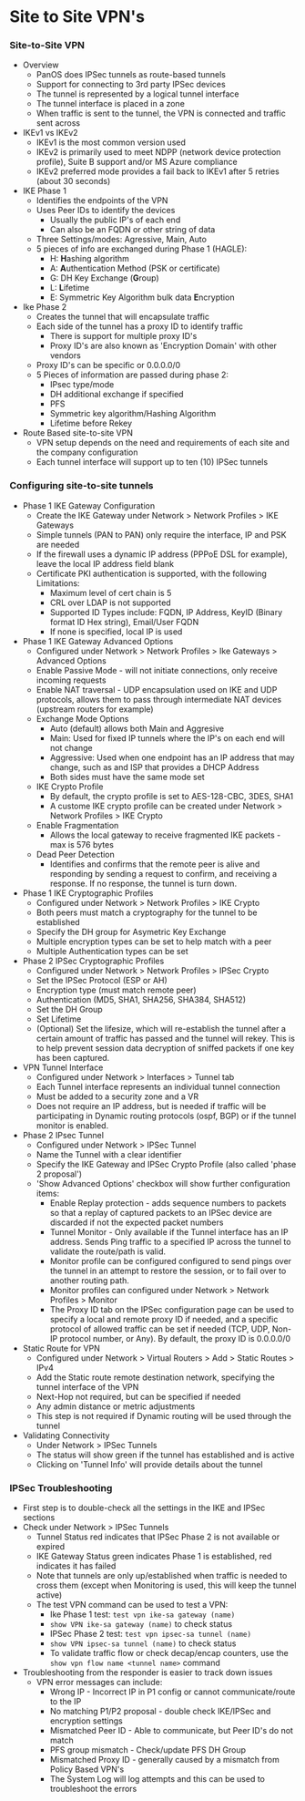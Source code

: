 # Site to Site VPN's

###  Site-to-Site VPN
* Overview
  * PanOS does IPSec tunnels as route-based tunnels
  * Support for connecting to 3rd party IPSec devices
  * The tunnel is represented by a logical tunnel interface
  * The tunnel interface is placed in a zone
  * When traffic is sent to the tunnel, the VPN is connected and traffic sent across
* IKEv1 vs IKEv2
  * IKEv1 is the most common version used
  * IKEv2 is primarily used to meet NDPP (network device protection profile), Suite B support and/or MS Azure compliance
  * IKEv2 preferred mode provides a fail back to IKEv1 after 5 retries (about 30 seconds)
* IKE Phase 1
  * Identifies the endpoints of the VPN
  * Uses Peer IDs to identify the devices
    * Usually the public IP's of each end
    * Can also be an FQDN or other string of data
  * Three Settings/modes: Agressive, Main, Auto
  * 5 pieces of info are exchanged during Phase 1 (HAGLE):
    * H: **H**ashing algorithm
    * A: **A**uthentication Method (PSK or certificate)
    * G: DH Key Exchange (**G**roup)
    * L: **L**ifetime
    * E: Symmetric Key Algorithm bulk data **E**ncryption
* Ike Phase 2
  * Creates the tunnel that will encapsulate traffic
  * Each side of the tunnel has a proxy ID to identify traffic
    * There is support for multiple proxy ID's
    * Proxy ID's are also known as 'Encryption Domain' with other vendors
  * Proxy ID's can be specific or 0.0.0.0/0
  * 5 Pieces of information are passed during phase 2:
    * IPsec type/mode
    * DH additional exchange if specified
    * PFS
    * Symmetric key algorithm/Hashing Algorithm
    * Lifetime before Rekey
* Route Based site-to-site VPN
  * VPN setup depends on the need and requirements of each site and the company configuration
  * Each tunnel interface will support up to ten (10) IPSec tunnels

### Configuring site-to-site tunnels
* Phase 1 IKE Gateway Configuration
  * Create the IKE Gateway under Network > Network Profiles > IKE Gateways
  * Simple tunnels (PAN to PAN) only require the interface, IP and PSK are needed
  * If the firewall uses a dynamic IP address (PPPoE DSL for example), leave the local IP address field blank
  * Certificate PKI authentication is supported, with the following Limitations:
    * Maximum level of cert chain is 5
    * CRL over LDAP is not supported
    * Supported ID Types include: FQDN, IP Address, KeyID (Binary format ID Hex string), Email/User FQDN
    * If none is specified, local IP is used
* Phase 1 IKE Gateway Advanced Options
  * Configured under Network > Network Profiles > Ike Gateways > Advanced Options
  * Enable Passive Mode - will not initiate connections, only receive incoming requests
  * Enable NAT traversal - UDP encapsulation used on IKE and UDP protocols, allows them to pass through intermediate NAT devices (upstream routers for example)
  * Exchange Mode Options
    * Auto (default) allows both Main and Aggresive
    * Main: Used for fixed IP tunnels where the IP's on each end will not change
    * Aggressive: Used when one endpoint has an IP address that may change, such as and ISP that provides a DHCP Address
    * Both sides must have the same mode set
  * IKE Crypto Profile
    * By default, the crypto profile is set to AES-128-CBC, 3DES, SHA1
    * A custome IKE crypto profile can be created under Network > Network Profiles > IKE Crypto
  * Enable Fragmentation
    * Allows the local gateway to receive fragmented IKE packets - max is 576 bytes
  * Dead Peer Detection
    * Identifies and confirms that the remote peer is alive and responding by sending a request to confirm, and receiving a response. If no response, the tunnel is turn down.
* Phase 1 IKE Cryptographic Profiles
  * Configured under Network > Network Profiles > IKE Crypto
  * Both peers must match a cryptography for the tunnel to be established
  * Specify the DH group for Asymetric Key Exchange
  * Multiple encryption types can be set to help match with a peer
  * Multiple Authentication types can be set
* Phase 2 IPSec Cryptographic Profiles
  * Configured under Network > Network Profiles > IPSec Crypto
  * Set the IPSec Protocol (ESP or AH)
  * Encryption type (must match remote peer)
  * Authentication (MD5, SHA1, SHA256, SHA384, SHA512)
  * Set the DH Group
  * Set Lifetime
  * (Optional) Set the lifesize, which will re-establish the tunnel after a certain amount of traffic has passed and the tunnel will rekey. This is to help prevent session data decryption of sniffed packets if one key has been captured.
* VPN Tunnel Interface
  * Configured under Network > Interfaces > Tunnel tab
  * Each Tunnel interface represents an individual tunnel connection
  * Must be added to a security zone and a VR
  * Does not require an IP address, but is needed if traffic will be participating in Dynamic routing protocols (ospf, BGP) or if the tunnel monitor is enabled.
* Phase 2 IPsec Tunnel
  * Configured under Network > IPSec Tunnel
  * Name the Tunnel with a clear identifier
  * Specify the IKE Gateway and IPSec Crypto Profile (also called 'phase 2 proposal')
  * 'Show Advanced Options' checkbox will show further configuration items:
    * Enable Replay protection - adds sequence numbers to packets so that a replay of captured packets to an IPSec device are discarded if not the expected packet numbers
    * Tunnel Monitor - Only available if the Tunnel interface has an IP address. Sends Ping traffic to a specified IP across the tunnel to validate the route/path is valid.
    * Monitor profile can be configured configured to send pings over the tunnel in an attempt to restore the session, or to fail over to another routing path.
    * Monitor profiles can configured under Network > Network Profiles > Monitor
    * The Proxy ID tab on the IPSec configuration page can be used to specify a local and remote proxy ID if needed, and a specific protocol of allowed traffic can be set if needed (TCP, UDP, Non-IP protocol number, or Any). By default, the proxy ID is 0.0.0.0/0
* Static Route for VPN
  * Configured under Network > Virtual Routers > Add > Static Routes > IPv4
  * Add the Static route remote destination network, specifying the tunnel interface of the VPN
  * Next-Hop not required, but can be specified if needed
  * Any admin distance or metric adjustments
  * This step is not required if Dynamic routing will be used through the tunnel
* Validating Connectivity
  * Under Network > IPSec Tunnels
  * The status will show green if the tunnel has established and is active
  * Clicking on 'Tunnel Info' will provide details about the tunnel
  
### IPSec Troubleshooting
* First step is to double-check all the settings in the IKE and IPSec sections
* Check under Network > IPSec Tunnels
  * Tunnel Status red indicates that IPSec Phase 2 is not available or expired
  * IKE Gateway Status green indicates Phase 1 is established, red indicates it has failed
  * Note that tunnels are only up/established when traffic is needed to cross them (except when Monitoring is used, this will keep the tunnel active)
  * The test VPN command can be used to test a VPN:
    * Ike Phase 1 test: `test vpn ike-sa gateway (name)`
    * `show VPN ike-sa gateway (name)` to check status
    * IPSec Phase 2 test: `test vpn ipsec-sa tunnel (name)`
    * `show VPN ipsec-sa tunnel (name)` to check status
    * To validate traffic flow or check decap/encap counters, use the `show vpn flow name <tunnel name>` command
* Troubleshooting from the responder is easier to track down issues
  * VPN error messages can include:
    * Wrong IP - Incorrect IP in P1 config or cannot communicate/route to the IP
    * No matching P1/P2 proposal - double check IKE/IPSec and encryption settings
    * Mismatched Peer ID - Able to communicate, but Peer ID's do not match
    * PFS group mismatch - Check/update PFS DH Group
    * Mismatched Proxy ID - generally caused by a mismatch from Policy Based VPN's
    * The System Log will log attempts and this can be used to troubleshoot the errors
